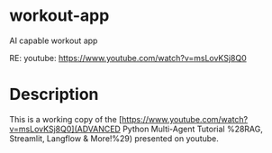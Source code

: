 # workout-app
AI capable workout app

RE: youtube: https://www.youtube.com/watch?v=msLovKSj8Q0

# Description
This is a working copy of the [https://www.youtube.com/watch?v=msLovKSj8Q0](ADVANCED Python Multi-Agent Tutorial %28RAG, Streamlit, Langflow & More!%29)
presented on youtube.

